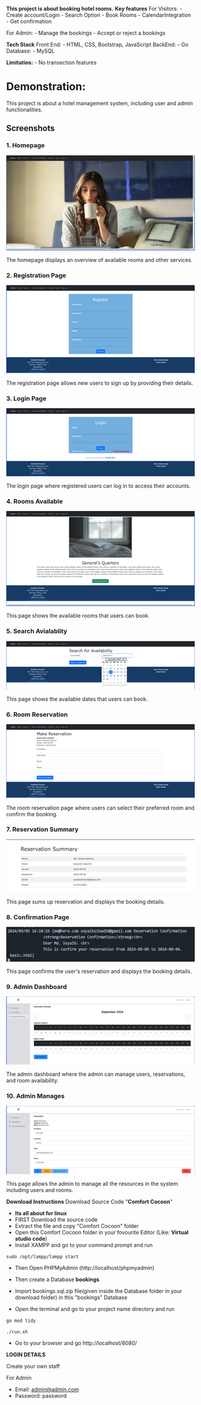 **This project is about booking hotel rooms.**
**Key features**
For Visitors:
    - Create account/Login
    - Search Option
    - Book Rooms
    - CalendarIntegration
    - Get confirmation

For Admin:
    - Manage the bookings
    - Accept or reject a bookings


**Tech Stack**
Front End:
    - HTML, CSS, Bootstrap, JavaScript
BackEnd:
    - Go
Database:
    - MySQL


**Limitatios:** 
    - No transection features

# **Demonstration:** 

This project is about a hotel management system, including user and admin functionalities.

## Screenshots



### 1. Homepage
![Homepage](./static/images/screenshoots/homepage.png)

The homepage displays an overview of available rooms and other services.

### 2. Registration Page
![Registration Page](./static/images/screenshoots/signup.png)

The registration page allows new users to sign up by providing their details.

### 3. Login Page
![Login Page](./static/images/screenshoots/login.png)

The login page where registered users can log in to access their accounts.

### 4. Rooms Available
![Rooms Available](./static/images/screenshoots/room_general.png)

This page shows the available rooms that users can book.

### 5. Search Avialablity
![Rooms Available](./static/images/screenshoots/search_avialablity.png)

This page shows the available dates that users can book.

### 6. Room Reservation
![Room Reservation](./static/images/screenshoots/make_reservation.png)

The room reservation page where users can select their preferred room and confirm the booking.

### 7. Reservation Summary
![Confirmation Page](./static/images/screenshoots/reservation_summary.png)

This page sums up reservation and displays the booking details.

### 8. Confirmation Page
![Confirmation Page](./static/images/screenshoots/confirmatation.png)

This page confirms the user's reservation and displays the booking details.

### 9. Admin Dashboard
![Admin Dashboard](./static/images/screenshoots/admin_dashboard.png)

The admin dashboard where the admin can manage users, reservations, and room availability.

### 10. Admin Manages
![Admin Manages](./static/images/screenshoots/managing_bookins.png)

This page allows the admin to manage all the resources in the system including users and rooms.


**Download Instructions**
Download Source Code "<b>Comfort Cocoon</b>"

- <b>Its all about for linux</b>
- FIRST Download the source code
- Extract the file and copy "Comfort Cocoon" folder
- Open this Comfort Cocoon folder in your fovourite Editor (Like: <b>Virtual studio code</b>)
- Install XAMPP and go to your command prompt and run

```
sudo /opt/lampp/lampp start
```

- Then Open PHPMyAdmin (http://localhost/phpmyadmin)

- Then create a Database <b>bookings</b>
- Import bookings.sql.zip file(given inside the Database folder in your download folder) in this "bookings" Database
- Open the terminal and go to your project name directory and run

```
go mod tidy
```

```
./run.sh
```

- Go to your browser and go http://localhost/8080/

**LOGIN DETAILS**

Create your own staff

For Admin

- Email: admin@admin.com
- Password: password